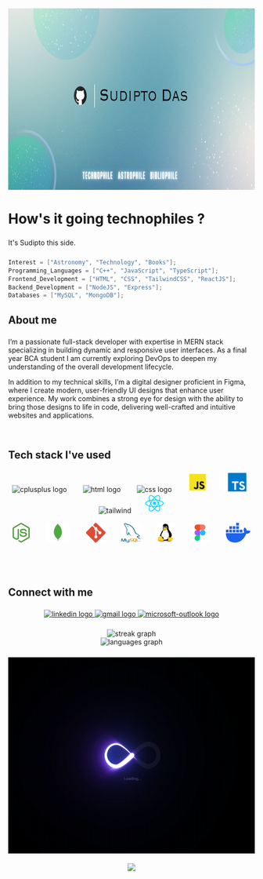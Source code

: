 
###

<div align="center">
  <img height="370" src="https://github.com/isudiptodas/isudiptodas/blob/main/Banner.png"  />
</div>

###

<h1 align="left">How's it going technophiles ?</h1>

###

<p align="left">It's Sudipto this side.</p>


###

``` kotlin
Interest = ["Astronomy", "Technology", "Books"];
Programming_Languages = ["C++", "JavaScript", "TypeScript"];
Frontend_Development = ["HTML", "CSS", "TailwindCSS", "ReactJS"];
Backend_Development = ["NodeJS", "Express"];
Databases = ["MySQL", "MongoDB"];

```

###

<h2 align="left">About me</h2>

###

<p align="left"> 
I’m a passionate full-stack developer with expertise in MERN stack specializing in building dynamic and responsive user interfaces. As a final year BCA student I am currently exploring DevOps to deepen my understanding of the overall development lifecycle.

In addition to my technical skills, I’m a digital designer proficient in Figma, where I create modern, user-friendly UI designs that enhance user experience. My work combines a strong eye for design with the ability to bring those designs to life in code, delivering well-crafted and intuitive websites and applications.
 </p>

<br>

###


<h2 align="left">Tech stack I've used </h2>

###

<div align="left">
</div>

###

<div align="center">
  
  <img src="https://sdtimes.com/wp-content/uploads/2018/03/cpppp.png" height="40" alt="cplusplus logo"  />
  <img width="25" />
  <img src="https://cdn.jsdelivr.net/gh/devicons/devicon/icons/html5/html5-original.svg" height="40" alt="html logo"  />
  <img width="25" />
   <img src="https://logospng.org/download/css-3/logo-css-3-2048.png" height="40" alt="css logo"  />
  <img width="25" />
  <img src="https://github.com/isudiptodas/isudiptodas/blob/main/js_logo.png" height="40" alt="js" />
  <img width="25" />
  <img src="https://github.com/isudiptodas/isudiptodas/blob/main/ts_logo.png" height="40" alt="ts" />
  <img width="25" />
  <img src="https://upload.wikimedia.org/wikipedia/commons/thumb/d/d5/Tailwind_CSS_Logo.svg/1024px- Tailwind_CSS_Logo.svg.png?20230715030042" height="30" alt="tailwind" />
  <img width="20" />
  <img src="https://github.com/isudiptodas/isudiptodas/blob/main/react.png" height="40" alt="react" />
  <img width="25" />
  <br><br>
  <img src="https://github.com/isudiptodas/isudiptodas/blob/main/node-js.svg" height="40" alt="nodeJS" />
  <img width="25" />
  <img src="https://github.com/isudiptodas/isudiptodas/blob/main/mongodb.png" height="40" alt="mongodb" />
  <img width="25" />
  <img src="https://github.com/isudiptodas/isudiptodas/blob/main/git.png" height="40" alt="git" />
  <img width="25" />
  <img src="https://github.com/isudiptodas/isudiptodas/blob/main/mysql.png" height="40" alt="mysql" />
  <img width="25" />
  <img src="https://github.com/isudiptodas/isudiptodas/blob/main/linux.png" height="40" alt="linux" />
  <img width="25" />
  <img src="https://github.com/isudiptodas/isudiptodas/blob/main/figma.png" height="40" alt="figma" />
  <img width="25" />
  <img src="https://github.com/isudiptodas/isudiptodas/blob/main/docker-mark-blue.png" height="40" alt="docker" />
  <img width="25" />


</div>

###

<div align="center">    

</div>
<br>

###

<h2 align="left">Connect with me </h2>

###

<div align="center">
  <a href="https://www.linkedin.com/in/sudipto-das-386a33234?utm_source=share&utm_campaign=share_via&utm_content=profile&utm_medium=android_app" target="_blank">
    <img src="https://itcnet.gr/wp-content/uploads/2020/09/Linkedin-logo-on-transparent-Background-PNG-.png" height="40" alt="linkedin logo"  />
  </a>
  
  <a href="mailto:work.sudiptodas@gmail.com" target="_blank">
    <img src="https://iconape.com/wp-content/uploads/1/11/gmail-02.png" height="40" alt="gmail logo"  />
  </a>
  
  <a href="mailto:isudiptodas01@outlook.com" target="_blank">
    <img src="https://cdn.icon-icons.com/icons2/2397/PNG/512/microsoft_office_outlook_logo_icon_145721.png" height="40" alt="microsoft-outlook logo"  />
  </a>
  
</div>

###

<div align="center">
  <img src="https://streak-stats.demolab.com?user=isudiptodas&locale=en&mode=weekly&theme=tokyonight&hide_border=false&border_radius=5&order=1" height="150" alt="streak graph"  />
  <br>
  <img src="https://github-readme-stats.vercel.app/api/top-langs?username=isudiptodas&locale=en&hide_title=false&layout=compact&card_width=320&langs_count=5&theme=tokyonight&hide_border=false" height="150" alt="languages graph"  />
</div>

###

<div align="center">
  <img height="400" src="https://github.com/isudiptodas/isudiptodas/blob/main/Github_Profile_README.gif"  />
</div>

<br>

<div align="center">
  <img src="https://visitor-badge.laobi.icu/badge?page_id=isudiptodas.isudiptodas&"  />
</div>

###
